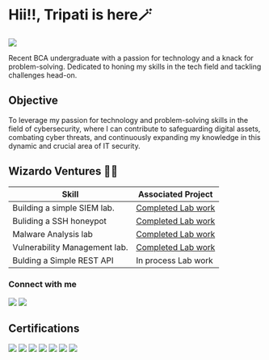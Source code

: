 
# Hii!!, Tripati is here🪄
<a href="[https://www.linkedin.com/in/tripati-jani-b100192a7/]"><img src="https://img.shields.io/badge/-LinkedIn-0072b1?&style=for-the-badge&logo=linkedin&logoColor=white" /></a>

Recent BCA undergraduate with a passion for technology and a knack for problem-solving. Dedicated to honing my skills in the tech field and tackling challenges head-on.

## Objective
To leverage my passion for technology and problem-solving skills in the field of cybersecurity, where I can contribute to safeguarding digital assets, combating cyber threats, and continuously expanding my knowledge in this dynamic and crucial area of IT security.

## Wizardo Ventures 🧞‍♂️

| Skill                                         | Associated Project         |
|-----------------------------------------------|----------------------------|
| Building a simple SIEM lab.         | <a href="https://github.com/Tripati3000/SIEM-system">Completed Lab work</a>|
| Buliding a SSH honeypot             | <a href="https://github.com/Tripati3000/ssh-honeypotlab">Completed Lab work</a>| 
| Malware Analysis lab                | <a href="https://github.com/Tripati3000/Malware-ANALYSIS">Completed Lab work</a>|
| Vulnerability Management lab.       | <a href="https://github.com/Tripati3000/vulnerability-managmentlab">Completed Lab work <a/>|
| Bulding a Simple REST API                     | In process Lab work|


### Connect with me
<div>
    <a href="https://replit.com/@situjani1932"><img src="https://img.shields.io/badge/-Replit-0072b1?&style=for-the-badge&logo=Replit&logoColor=white" /></a>
    <a href="https://twitter.com/Tripatijani3000"><img src="https://img.shields.io/badge/-Twitter-1DA1F2?&style=for-the-badge&logo=Twitter&logoColor=white" /></a>
    
## Certifications
<div>
<a href="https://github.com/Tripati3000/Tripati3000/files/14391856/Coursera.WMTPR3J8N4RY.pdf "><img src="https://img.shields.io/badge/-GoogleCybersecurity-0072b1?&style=for-the-badge&logo=Google&logoColor=white" /></a>
<a href="https://github.com/Tripati3000/Tripati3000/files/14391868/PythonforBeginnerswi.png-4.pdf"><img src="https://img.shields.io/badge/-Python-007ACC?&style=for-the-badge&logo=Python&logoColor=white" /></a>
<a href="https://github.com/Tripati3000/Tripati3000/files/14391875/situjani-1932-41208098-4881-40c5-bfa7-1acaf8627635-certificate.1.pdf"><img src="https://img.shields.io/badge/-CybersecurityBasics-4D4D4D?&style=for-the-badge&logo=TheLinuxfoundation&logoColor=white" /></a>
<a href="https://github.com/Tripati3000/Tripati3000/files/14391884/Tripati.jani.pdf"><img src="https://img.shields.io/badge/-Linux-006400?&style=for-the-badge&logo=linux&logoColor=white" /></a>
<a href="https://github.com/Tripati3000/Tripati3000/files/14518122/SPlUNK.25.pdf"><img src="https://img.shields.io/badge/-Splunk-006400?&style=for-the-badge&logo=Splunk&logoColor=white\" /></a>
<a href="https://github.com/Tripati3000/Tripati3000/files/14518182/GCP.1.pdf">
  <img src="https://img.shields.io/badge/-GCP-FFA500?&style=for-the-badge&logo=GoogleCloud&logoColor=white" /></a>
<a href="https://github.com/Tripati3000/Tripati3000/files/14518261/OSEP.sharpen.pdf">
  <img src="https://img.shields.io/badge/-PenetrationTester-FFA07A?&style=for-the-badge&logo=OffSec&logoColor=white" />
</a>

